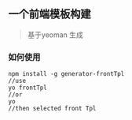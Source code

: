 ## 一个前端模板构建
> 基于yeoman 生成


### 如何使用
```
npm install -g generator-frontTpl
//use
yo frontTpl
//or
yo
//then selected front Tpl
```
